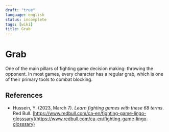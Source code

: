 ```yaml
---
draft: "true"
language: english
status: incomplete
tags: [wiki]
title: Grab
---
```


# Grab

One of the main pillars of fighting game decision making: throwing the opponent. In most games, every character has a regular grab, which is one of their primary tools to combat blocking.

## References

- Hussein, Y. (2023, March 7). _Learn fighting games with these 68 terms_. Red Bull. [https://www.redbull.com/ca-en/fighting-game-lingo-glosssary](https://www.redbull.com/ca-en/fighting-game-lingo-glosssary)
